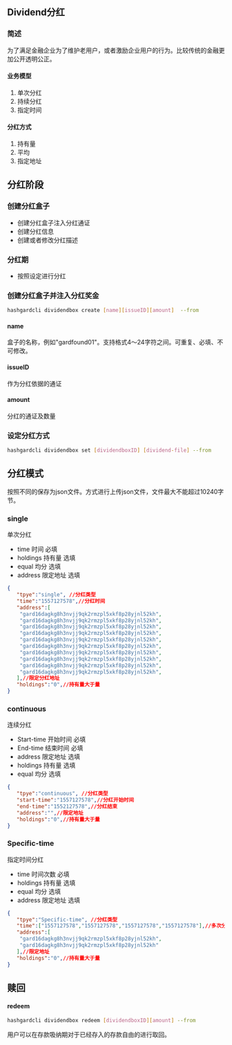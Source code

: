 ##  Dividend分红

### 简述

为了满足金融企业为了维护老用户，或者激励企业用户的行为。比较传统的金融更加公开透明公正。

#### 业务模型

1. 单次分红
2. 持续分红
3. 指定时间

#### 分红方式

1. 持有量
2. 平均
3. 指定地址



## 分红阶段

### 创建分红盒子

- 创建分红盒子注入分红通证
- 创建分红信息
- 创建或者修改分红描述

### 分红期

- 按照设定进行分红



### 创建分红盒子并注入分红奖金

```bash
hashgardcli dividendbox create [name][issueID][amount]  --from 
```

#### name

盒子的名称，例如"gardfound01"。支持格式4～24字符之间。可重复、必填、不可修改。

#### issueID

作为分红依据的通证

#### amount

分红的通证及数量



### 设定分红方式

```bash
hashgardcli dividendbox set [dividendboxID] [dividend-file] --from
```



## 分红模式

按照不同的保存为json文件。方式进行上传json文件，文件最大不能超过10240字节。

###  single

单次分红

- time 时间 必填
- holdings 持有量 选填
- equal 均分 选填
- address 限定地址 选填 

```json
{
   "tpye":"single", //分红类型
   "time":"1557127578",//分红时间
   "address":[
    "gard16dagkg8h3nvjj9qk2rmzpl5xkf8p28yjnl52kh",
    "gard16dagkg8h3nvjj9qk2rmzpl5xkf8p28yjnl52kh",
    "gard16dagkg8h3nvjj9qk2rmzpl5xkf8p28yjnl52kh",
    "gard16dagkg8h3nvjj9qk2rmzpl5xkf8p28yjnl52kh",
    "gard16dagkg8h3nvjj9qk2rmzpl5xkf8p28yjnl52kh",
    "gard16dagkg8h3nvjj9qk2rmzpl5xkf8p28yjnl52kh",
    "gard16dagkg8h3nvjj9qk2rmzpl5xkf8p28yjnl52kh",
    "gard16dagkg8h3nvjj9qk2rmzpl5xkf8p28yjnl52kh",
    "gard16dagkg8h3nvjj9qk2rmzpl5xkf8p28yjnl52kh",
    "gard16dagkg8h3nvjj9qk2rmzpl5xkf8p28yjnl52kh",
   ],//限定分红地址
   "holdings":"0",//持有量大于量
}
```



### continuous

连续分红

- Start-time 开始时间 必填
- End-time 结束时间 必填
- address 限定地址 选填
- holdings 持有量 选填
- equal 均分 选填

```json
{
   "tpye":"continuous", //分红类型
   "start-time":"1557127578",//分红开始时间
   "end-time":"1552127578",//分红结束
   "address":"",//限定地址
   "holdings":"0",//持有量大于量
}
```



### Specific-time

指定时间分红

- time 时间次数 必填
- holdings 持有量 选填
- equal 均分 选填
- address 限定地址 选填

```json
{
   "tpye":"Specific-time", //分红类型
   "time":["1557127578","1557127578","1557127578","1557127578"],//多次分红的时间
   "address":[
    "gard16dagkg8h3nvjj9qk2rmzpl5xkf8p28yjnl52kh",
    "gard16dagkg8h3nvjj9qk2rmzpl5xkf8p28yjnl52kh"
   ],//限定地址
   "holdings":"0",//持有量大于量
}
```



## 赎回

#### redeem

```bash
hashgardcli dividendbox redeem [dividendboxID][amount] --from 
```

用户可以在存款吸纳期对于已经存入的存款自由的进行取回。